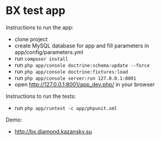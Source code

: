 BX test app
===========

Instructions to run the app:

* clone project
* create MySQL database for app and fill parameters in app/config/parameters.yml 
* run `composer install`
* run `php app/console doctrine:schema:update --force`
* run `php app/console doctrine:fixtures:load`
* run `php app/console server:run 127.0.0.1:8001`
* open http://127.0.0.1:8001/app_dev.php/ in your browser

Instructions to run the tests:

* run `php app/runtest -c app/phpunit.xml`


Demo:

* http://bx.diamond.kazansky.su

